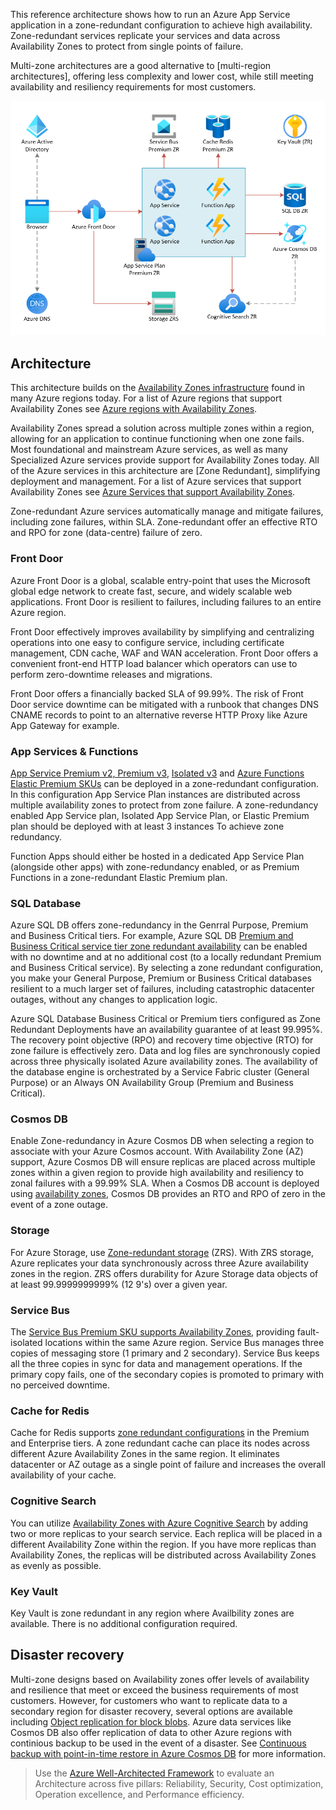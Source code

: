<!-- cSpell:ignore CNAME -->


This reference architecture shows how to run an Azure App Service application in a zone-redundant configuration to achieve high availability. Zone-redundant services replicate your services and data across Availability Zones to protect from single points of failure.

Multi-zone architectures are a good alternative to [multi-region architectures], offering less complexity and lower cost, while still meeting availability and resiliency requirements for most customers.

![Reference architecture for a web application with high availability](./images/multi-zone-web-app-diagram.png)

<!-- *See a [full working sample of this architecture in Azure Samples], including Visio file, Bicep template and Bill of materials.* -->

## Architecture

This architecture builds on the [Availability Zones infrastructure][azs] found in many Azure regions today. For a list of Azure regions that support Availability Zones see [Azure regions with Availability Zones][az-regions].

Availability Zones spread a solution across multiple zones within a region, allowing for an application to continue functioning when one zone fails. Most foundational and mainstream Azure services, as well as many Specialized Azure services provide support for Availability Zones today. All of the Azure services in this architecture are [Zone Redundant], simplifying deployment and management. For a list of Azure services that support Availability Zones see [Azure Services that support Availability Zones][az-services].

Zone-redundant Azure services automatically manage and mitigate failures, including zone failures, within SLA. Zone-redundant offer an effective RTO and RPO for zone (data-centre) failure of zero.

### Front Door

Azure Front Door is a global, scalable entry-point that uses the Microsoft global edge network to create fast, secure, and widely scalable web applications. Front Door is resilient to failures, including failures to an entire Azure region.

Front Door effectively improves availability by simplifying and centralizing operations into one easy to configure service, including certificate management, CDN cache, WAF and WAN acceleration. Front Door offers a convenient front-end HTTP load balancer which operators can use to perform zero-downtime releases and migrations.

Front Door offers a financially backed SLA of 99.99%. The risk of Front Door service downtime can be mitigated with a runbook that changes DNS CNAME records to point to an alternative reverse HTTP Proxy like Azure App Gateway for example.

### App Services & Functions

[App Service Premium v2, Premium v3][app-services-zr], [Isolated v3][ise-zr] and [Azure Functions Elastic Premium SKUs][functions-zr] can be deployed in a zone-redundant configuration. In this configuration App Service Plan instances are distributed across multiple availability zones to protect from zone failure. A zone-redundancy enabled App Service plan, Isolated App Service Plan, or Elastic Premium plan should be deployed with at least 3 instances To achieve zone redundancy. 

Function Apps should either be hosted in a dedicated App Service Plan (alongside other apps) with zone-redundancy enabled, or as Premium Functions in a zone-redundant Elastic Premium plan.

### SQL Database

Azure SQL DB offers zone-redundancy in the Genrral Purpose, Premium and Business Critical tiers. For example, Azure SQL DB [Premium and Business Critical service tier zone redundant availability][sql-bc-zr] can be enabled with no downtime and at no additional cost (to a locally redundant Premium and Business Critical service). By selecting a zone redundant configuration, you make your General Purpose, Premium or Business Critical databases resilient to a much larger set of failures, including catastrophic datacenter outages, without any changes to application logic.

Azure SQL Database Business Critical or Premium tiers configured as Zone Redundant Deployments have an availability guarantee of at least 99.995%. The recovery point objective (RPO) and recovery time objective (RTO) for zone failure is effectively zero. Data and log files are synchronously copied across three physically isolated Azure availability zones. The availability of the database engine is orchestrated by a Service Fabric cluster (General Purpose) or an Always ON Availability Group (Premium and Business Critical).

### Cosmos DB

Enable Zone-redundancy in Azure Cosmos DB when selecting a region to associate with your Azure Cosmos account. With Availability Zone (AZ) support, Azure Cosmos DB will ensure replicas are placed across multiple zones within a given region to provide high availability and resiliency to zonal failures with a 99.99% SLA. When a Cosmos DB account is deployed using [availability zones][cosmos-ha], Cosmos DB provides an RTO and RPO of zero in the event of a zone outage.

### Storage

For Azure Storage, use [Zone-redundant storage][zrs] (ZRS). With ZRS storage, Azure replicates your data synchronously across three Azure availability zones in the region. ZRS offers durability for Azure Storage data objects of at least 99.9999999999% (12 9's) over a given year.

### Service Bus

The [Service Bus Premium SKU supports Availability Zones][servicebus-az], providing fault-isolated locations within the same Azure region. Service Bus manages three copies of messaging store (1 primary and 2 secondary). Service Bus keeps all the three copies in sync for data and management operations. If the primary copy fails, one of the secondary copies is promoted to primary with no perceived downtime.

### Cache for Redis

Cache for Redis supports [zone redundant configurations][redis-zr] in the Premium and Enterprise tiers. A zone redundant cache can place its nodes across different Azure Availability Zones in the same region. It eliminates datacenter or AZ outage as a single point of failure and increases the overall availability of your cache.

### Cognitive Search

You can utilize [Availability Zones with Azure Cognitive Search][cog-search-az] by adding two or more replicas to your search service. Each replica will be placed in a different Availability Zone within the region. If you have more replicas than Availability Zones, the replicas will be distributed across Availability Zones as evenly as possible.

### Key Vault

Key Vault is zone redundant in any region where Availbility zones are available. There is no additional configuration required.

## Disaster recovery

Multi-zone designs based on Availability zones offer levels of availability and resilience that meet or exceed the business requirements of most customers. However, for customers who want to replicate data to a secondary region for disaster recovery, several options are available including [Object replication for block blobs][object-replication]. Azure data services like Cosmos DB also offer replication of data to other Azure regions with continious backup to be used in the event of a disaster. See [Continuous backup with point-in-time restore in Azure Cosmos DB][cosmos-continuous-backup] for more information.

> Use the [Azure Well-Architected Framework][waf] to evaluate an Architecture across five pillars: Reliability, Security, Cost optimization, Operation excellence, and Performance efficiency.


<!-- links -->

[azs]:https://azure.microsoft.com/global-infrastructure/availability-zones/
[zrs]: https://docs.microsoft.com/azure/storage/common/storage-redundancy#zone-redundant-storage
[az-regions]:https://docs.microsoft.com/azure/availability-zones/az-region#azure-regions-with-availability-zones
[az-services]:https://docs.microsoft.com/azure/availability-zones/az-region
[servicebus-az]:https://docs.microsoft.com/azure/service-bus-messaging/service-bus-outages-disasters#availability-zones
[redis-zr]:https://docs.microsoft.com/azure/azure-cache-for-redis/cache-high-availability#zone-redundancy
[cog-search-az]:https://docs.microsoft.com/azure/search/search-performance-optimization#availability-zones
[app-services-zr]:https://docs.microsoft.com/azure/app-service/how-to-zone-redundancy
[functions-zr]:https://docs.microsoft.com/azure/azure-functions/azure-functions-az-redundancy
[ise-zr]:https://docs.microsoft.com/azure/app-service/environment/overview-zone-redundancy
[sql-bc-zr]:https://docs.microsoft.com/azure/azure-sql/database/high-availability-sla#premium-and-business-critical-service-tier-zone-redundant-availability
[cosmos-ha]:https://docs.microsoft.com/azure/cosmos-db/high-availability
[waf]:https://docs.microsoft.com/azure/architecture/framework/
[object-replication]:https://docs.microsoft.com/azure/storage/blobs/object-replication-overview
[cosmos-continuous-backup]:https://docs.microsoft.com/azure/cosmos-db/continuous-backup-restore-introduction